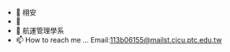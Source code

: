 - 👋 栩安
- 👀 
- 🌱 航運管理學系
- 📫 How to reach me ...  Email:113b06155@mailst.cjcu.ptc.edu.tw


<!---
hlay17/hlay17 is a ✨ special ✨ repository because its `README.md` (this file) appears on your GitHub profile.
You can click the Preview link to take a look at your changes.
--->

